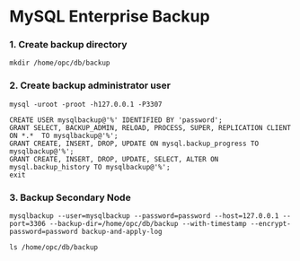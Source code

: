 # MySQL Enterprise Backup
### 1. Create backup directory
```
mkdir /home/opc/db/backup
```
### 2. Create backup administrator user
```
mysql -uroot -proot -h127.0.0.1 -P3307

CREATE USER mysqlbackup@'%' IDENTIFIED BY 'password';
GRANT SELECT, BACKUP_ADMIN, RELOAD, PROCESS, SUPER, REPLICATION CLIENT ON *.*  TO mysqlbackup@'%';
GRANT CREATE, INSERT, DROP, UPDATE ON mysql.backup_progress TO mysqlbackup@'%'; 
GRANT CREATE, INSERT, DROP, UPDATE, SELECT, ALTER ON mysql.backup_history TO mysqlbackup@'%';
exit
```
### 3. Backup Secondary Node
```
mysqlbackup --user=mysqlbackup --password=password --host=127.0.0.1 --port=3306 --backup-dir=/home/opc/db/backup --with-timestamp --encrypt-password=password backup-and-apply-log

ls /home/opc/db/backup
```

